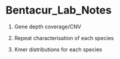 # Bentacur_Lab_Notes

1. Gene depth coverage/CNV

2. Repeat characterisation of each species

3. Kmer distributions for each species

